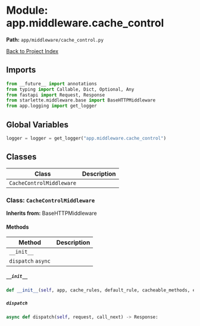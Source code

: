 # Module: app.middleware.cache_control

**Path:** `app/middleware/cache_control.py`

[Back to Project Index](../../../index.md)

## Imports
```python
from __future__ import annotations
from typing import Callable, Dict, Optional, Any
from fastapi import Request, Response
from starlette.middleware.base import BaseHTTPMiddleware
from app.logging import get_logger
```

## Global Variables
```python
logger = logger = get_logger("app.middleware.cache_control")
```

## Classes

| Class | Description |
| --- | --- |
| `CacheControlMiddleware` |  |

### Class: `CacheControlMiddleware`
**Inherits from:** BaseHTTPMiddleware

#### Methods

| Method | Description |
| --- | --- |
| `__init__` |  |
| `dispatch` `async` |  |

##### `__init__`
```python
def __init__(self, app, cache_rules, default_rule, cacheable_methods, exclude_paths) -> None:
```

##### `dispatch`
```python
async def dispatch(self, request, call_next) -> Response:
```
